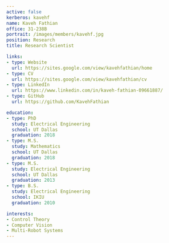 ```yaml
---
active: false
kerberos: kavehf
name: Kaveh Fathian
office: 31-238B
portrait: /images/members/kavehf.jpg
position: Research
title: Research Scientist

links:
- type: Website
  url: https://sites.google.com/view/kavehfathian/home
- type: CV
  url: https://sites.google.com/view/kavehfathian/cv
- type: LinkedIn
  url: https://www.linkedin.com/in/kaveh-fathian-09661887/
- type: GitHub
  url: https://github.com/KavehFathian

education:
- type: PhD
  study: Electrical Engineering
  school: UT Dallas
  graduation: 2018
- type: M.S.
  study: Mathematics
  school: UT Dallas
  graduation: 2018
- type: M.S.
  study: Electrical Engineering
  school: UT Dallas
  graduation: 2013
- type: B.S.
  study: Electrical Engineering
  school: IKIU
  graduation: 2010

interests:
- Control Theory
- Computer Vision
- Multi-Robot Systems
---
```

